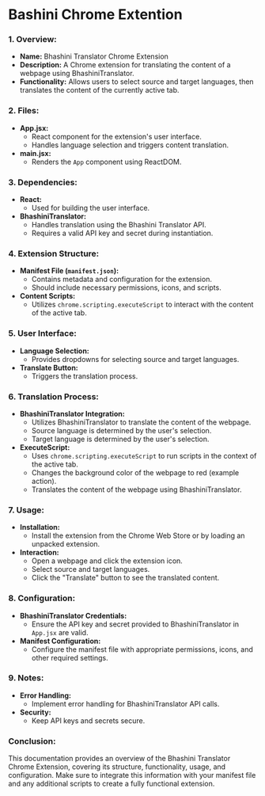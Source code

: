 # Bashini Chrome Extention

### 1. **Overview:**

- **Name:** Bhashini Translator Chrome Extension
- **Description:** A Chrome extension for translating the content of a webpage using BhashiniTranslator.
- **Functionality:** Allows users to select source and target languages, then translates the content of the currently active tab.

### 2. **Files:**

- **App.jsx:**
    - React component for the extension's user interface.
    - Handles language selection and triggers content translation.
- **main.jsx:**
    - Renders the `App` component using ReactDOM.

### 3. **Dependencies:**

- **React:**
    - Used for building the user interface.
- **BhashiniTranslator:**
    - Handles translation using the Bhashini Translator API.
    - Requires a valid API key and secret during instantiation.

### 4. **Extension Structure:**

- **Manifest File (`manifest.json`):**
    - Contains metadata and configuration for the extension.
    - Should include necessary permissions, icons, and scripts.
- **Content Scripts:**
    - Utilizes `chrome.scripting.executeScript` to interact with the content of the active tab.

### 5. **User Interface:**

- **Language Selection:**
    - Provides dropdowns for selecting source and target languages.
- **Translate Button:**
    - Triggers the translation process.

### 6. **Translation Process:**

- **BhashiniTranslator Integration:**
    - Utilizes BhashiniTranslator to translate the content of the webpage.
    - Source language is determined by the user's selection.
    - Target language is determined by the user's selection.
- **ExecuteScript:**
    - Uses `chrome.scripting.executeScript` to run scripts in the context of the active tab.
    - Changes the background color of the webpage to red (example action).
    - Translates the content of the webpage using BhashiniTranslator.

### 7. **Usage:**

- **Installation:**
    - Install the extension from the Chrome Web Store or by loading an unpacked extension.
- **Interaction:**
    - Open a webpage and click the extension icon.
    - Select source and target languages.
    - Click the "Translate" button to see the translated content.

### 8. **Configuration:**

- **BhashiniTranslator Credentials:**
    - Ensure the API key and secret provided to BhashiniTranslator in `App.jsx` are valid.
- **Manifest Configuration:**
    - Configure the manifest file with appropriate permissions, icons, and other required settings.

### 9. **Notes:**

- **Error Handling:**
    - Implement error handling for BhashiniTranslator API calls.
- **Security:**
    - Keep API keys and secrets secure.

### Conclusion:

This documentation provides an overview of the Bhashini Translator Chrome Extension, covering its structure, functionality, usage, and configuration. Make sure to integrate this information with your manifest file and any additional scripts to create a fully functional extension.